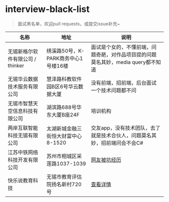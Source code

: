# interview-black-list

>   面试黑名单，欢迎pull requests，或提交issue补充~

| 名称                    | 地址                      | 说明                                       |
| --------------------- | ----------------------- | ---------------------------------------- |
| 无锡新格尔软件有限公司 / thinker | 绣溪路50号，K-PARK商务中心1号楼16楼 | 面试是个女的，不懂前端，问题奇葩，对作品项目提的问题莫名其妙，media query都不知道 |
| 无锡华云数据技术服务有限公司        | 慧泽路科教软件园B区6号华云数据大厦      | 没有前端，招前端，后台面试一个技术问题都不问                   |
| 无锡市智慧天空信息科技有限公司       | 湖滨路688号华东大厦B座24F        | 培训机构                                     |
| 两岸互联智能科技无锡有限公司        | 太湖新城金融三街恒大财富中心8-1520    | 交友app，没有技术团队，去了就是技术合伙人，问题莫名其妙，招前端问会不会C#  |
| 江苏中铁网络科技开发有限公司        | 苏州市相城区采莲路1037-1039      | [网友被坑经历](https://tieba.baidu.com/p/5179559731) |
| 快乐说教育科技               | 无锡市教育评估院扬名新村720号        | [查看详情](https://github.com/JoshuaYang/interview-black-list/issues/2) |

